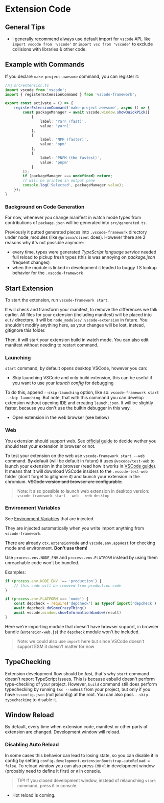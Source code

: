 # Extension Code

## General Tips

- I generally recommend always use default import for `vscode` API, like `import vscode from 'vscode'` or `import vsc from 'vscode'` to exclude collisions with libraries & other code.

## Example with Commands

If you declare `make-project-awesome` command, you can register it:

```ts
//📁 src/extension.ts
import vscode from 'vscode';
import { registerExtensionCommand } from 'vscode-framework';

export const activate = () => {
    registerExtensionCommand('make-project-awesome', async () => {
        const packageManager = await vscode.window.showQuickPick([
            {
                label: 'Yarn (fast)',
                value: 'yarn1'
            },
            {
                label: 'NPM (faster)',
                value: 'npm'
            },
            {
                label: 'PNPM (the fastest)',
                value: 'pnpm'
            }
        ]);
        if (packageManager === undefined) return;
        // will be printed in output pane
        console.log('Selected', packageManager.value);
    });
}
```

### Background on Code Generation

For now, whenever you change manifest in watch mode types from contributions of `package.json` will be generated into `src/generated.ts`.

Previously it putted generated pieces into `.vscode-framework` directory under node_modules (like `@prisma/client` does). However there are 2 reasons why it's not possible anymore:

- every time, types were generated *TypeScript language service* needed full reload to pickup fresh types (this is was annoying on *package.json* frequent changes)
- when the module is linked in development it leaded to buggy TS lookup behavior for the `.vscode-framework`

<!-- - `vscode-framework` reexports `vscode-extra`, which consists [useful methods](../vscode-extra) in additional to standard `vscode` module. -->

## Start Extension

<!-- TODO script -->

To start the extension, run `vscode-framework start`.

It will check and transform your manifest, to remove the differences we talk earlier. All files for your extension (including manifest) will be placed into `out/` directory. It will be `node_modules/.vscode-extension` in future.
You shouldn't modify anything here, as your changes will be lost, instead, gitignore this folder.

Then, it will start your extension build in watch mode. You can also edit manifest without needing to restart command.

### Launching

`start` command, by default opens desktop VSCode, however you can:

- Skip launching VSCode and only build extension, this can be useful if you want to use your *launch config* for debugging

To do this, append `--skip-launching` option, like so: `vscode-framework start --skip-launching`. But note, that with this command you can develop extension without opening IDE and creating `launch.json`. It will be slightly faster, because you don't use the builtin debugger in this way.

- Open extension in the web browser (see below)

### Web

You extension should support web. See [official guide](https://code.visualstudio.com/api/extension-guides/web-extensions) to decide wether you should test your extension in browser or not.

To test your extension on the web use `vscode-framework start --web` command. ~~By default~~ (will be default in future) it uses `@vscode/test-web` to launch your extension in the browser (read how it works in [VSCode guide](https://code.visualstudio.com/api/extension-guides/web-extensions#test-your-web-extension)). It means that it will download VSCode insiders to the `.vscode-test-web` folder (don't forget to gitignore it) and launch your extension in the chromium. ~~VSCode version and browser are configurable.~~

> Note: it also possible to launch web extension in desktop version: `vscode-framework start --web --web-desktop`

<!-- TODO: -->

### Environment Variables

See [Environment Variables](../build/client.d.ts) that are injected.

They are injected automatically when you write import anything from `vscode-framework`.

There are already `ctx.extensionMode` and `vscode.env.appHost` for checking mode and environment. **Don't use them!**

Use `process.env.NODE_ENV` and `process.env.PLATFORM` instead by using them unreachable code won't be bundled.

Examples:

```ts
if (process.env.NODE_ENV !== 'production') {
    // this code will be removed from production code
}
```

```ts
if (process.env.PLATFORM === 'node') {
    const depcheck = require('depcheck') as typeof import('depcheck')
    await depcheck.doSomeCrazyThing()
    await vscode.window.showInformationWindow(result)
}
```

<!-- TODO include more comprehensive example with commands -->

Here we're importing module that doesn't have browser support, in browser bundle (`extension-web.js`) the `depcheck` module won't be included.

> Note: we could also use `import` here but since VSCode doesn't support ESM it doesn't matter for now

<!-- To get them in intellisense create `globals.d.ts` file in your source root with `///<reference lib="vscode-framework/build/client">` at the top. -->

## TypeChecking

Extension development flow should be *fast*, that's why `start` command doesn't report TypeScript issues. This is because esbuild doesn't perform type-checking of your project. However, `build` command still does perform typechecking by running `tsc --noEmit` from your project, but only if you have `tsconfig.json` (not jsconfig) at the root. You can also pass `--skip-typechecking` to disable it.

## Window Reload

<!-- Every time you hit save in your  -->

By default, every time when extension code, manifest or other parts of extension are changed. Development window will reload.

### Disabling Auto Reload

In some cases this behavior can lead to losing state, so you can disable it in config by setting `config.development.extensionBootstrap.autoReload = false`.
To reload window you can also press `CMD+R` in development window (probably need to define it first) or `R` in console.

> TIP! If you closed development window, instead of relaunching `start` command, press `R` in console.

- Hot reload is coming.
